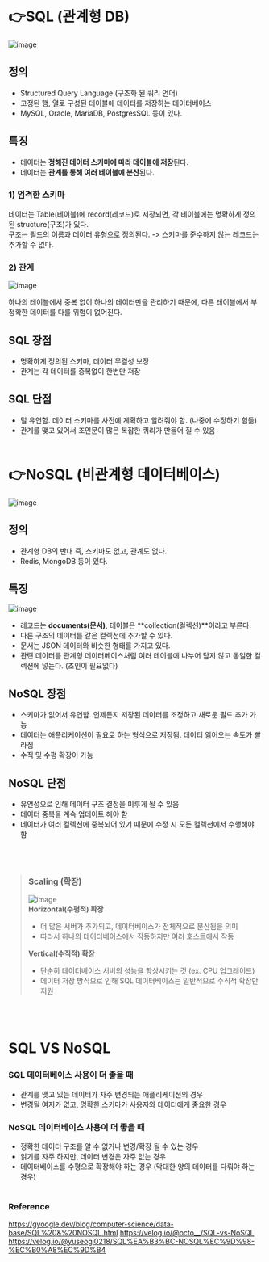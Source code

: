 # 👉SQL (관계형 DB)
![image](https://github.com/user-attachments/assets/c612e61e-a746-476e-9dfc-f87eb6d4187a)

## 정의
- Structured Query Language (구조화 된 쿼리 언어)
- 고정된 행, 열로 구성된 테이블에 데이터를 저장하는 데이터베이스
- MySQL, Oracle, MariaDB, PostgresSQL 등이 있다.

## 특징
- 데이터는 **정해진 데이터 스키마에 따라 테이블에 저장**된다.
- 데이터는 **관계를 통해 여러 테이블에 분산**된다.

### 1) 엄격한 스키마
데이터는 Table(테이블)에 record(레코드)로 저장되면, 각 테이블에는 명확하게 정의된 structure(구조)가 있다.<br>
구조는 필드의 이름과 데이터 유형으로 정의된다. -> 스키마를 준수하지 않는 레코드는 추가할 수 없다.<br>

### 2) 관계
![image](https://github.com/user-attachments/assets/a2f7088c-5fc3-4153-899a-fe5c456f8e05)

하나의 테이블에서 중복 없이 하나의 데이터만을 관리하기 때문에, 다른 테이블에서 부정확한 데이터를 다룰 위험이 없어진다.

## SQL 장점
- 명확하게 정의된 스키마, 데이터 무결성 보장
- 관계는 각 데이터를 중복없이 한번만 저장

## SQL 단점
- 덜 유연함. 데이터 스키마를 사전에 계획하고 알려줘야 함. (나중에 수정하기 힘듦)
- 관계를 맺고 있어서 조인문이 많은 복잡한 쿼리가 만들어 질 수 있음
<br/><br/>

# 👉NoSQL (비관계형 데이터베이스)
![image](https://github.com/user-attachments/assets/13524867-7893-4435-a9ed-08c29cd98f23)

## 정의
- 관계형 DB의 반대 즉, 스키마도 없고, 관계도 없다.
- Redis, MongoDB 등이 있다.

## 특징
![image](https://github.com/user-attachments/assets/f6b601a6-1c69-49f9-9ee0-a7fc67c30e40)

- 레코드는 **documents(문서)**, 테이블은 **collection(컬렉션)**이라고 부른다.
- 다른 구조의 데이터를 같은 컬렉션에 추가할 수 있다.
- 문서는 JSON 데이터와 비슷한 형태를 가지고 있다.
- 관련 데이터를 관계형 데이터베이스처럼 여러 테이블에 나누어 담지 않고 동일한 컬렉션에 넣는다. (조인이 필요없다)

## NoSQL 장점
- 스키마가 없어서 유연함. 언제든지 저장된 데이터를 조정하고 새로운 필드 추가 가능
- 데이터는 애플리케이션이 필요로 하는 형식으로 저장됨. 데이터 읽어오는 속도가 빨라짐
- 수직 및 수평 확장이 가능

## NoSQL 단점
- 유연성으로 인해 데이터 구조 결정을 미루게 될 수 있음
- 데이터 중복을 계속 업데이트 해야 함
- 데이터가 여러 컬렉션에 중복되어 있기 때문에 수정 시 모든 컬렉션에서 수행해야 함

<br/><br/>
> ### Scaling (확장)
> ![image](https://github.com/user-attachments/assets/7b3b17e3-1819-4fe0-bdb3-23f534178586)<br/>
> **Horizontal(수평적) 확장**
> - 더 많은 서버가 추가되고, 데이터베이스가 전체적으로 분산됨을 의미
> - 따라서 하나의 데이터베이스에서 작동하지만 여러 호스트에서 작동
> 
> **Vertical(수직적) 확장**
> - 단순히 데이터베이스 서버의 성능을 향상시키는 것 (ex. CPU 업그레이드)
> - 데이터 저장 방식으로 인해 SQL 데이터베이스는 일반적으로 수직적 확장만 지원


<br/><br/>

# SQL VS NoSQL
### SQL 데이터베이스 사용이 더 좋을 때
- 관계를 맺고 있는 데이터가 자주 변경되는 애플리케이션의 경우
- 변경될 여지가 없고, 명확한 스키마가 사용자와 데이터에게 중요한 경우
  
### NoSQL 데이터베이스 사용이 더 좋을 때
- 정확한 데이터 구조를 알 수 없거나 변경/확장 될 수 있는 경우
- 읽기를 자주 하지만, 데이터 변경은 자주 없는 경우
- 데이터베이스를 수평으로 확장해야 하는 경우 (막대한 양의 데이터를 다뤄야 하는 경우)
<br/><br/>


### Reference
https://gyoogle.dev/blog/computer-science/data-base/SQL%20&%20NOSQL.html
https://velog.io/@octo__/SQL-vs-NoSQL
https://velog.io/@yuseogi0218/SQL%EA%B3%BC-NOSQL%EC%9D%98-%EC%B0%A8%EC%9D%B4
